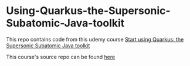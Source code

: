 # Using-Quarkus-the-Supersonic-Subatomic-Java-toolkit

This repo contains code from this udemy course
[Start using Quarkus: the Supersonic Subatomic Java toolkit](https://udemy.com/course/quarkus-starting-with-quarkus)

This course's source repo can be found [here](https://github.com/agoncal/agoncal-course-quarkus-starting)
